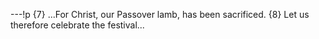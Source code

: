 ---!p
{7} ...For Christ, our Passover lamb, has been sacrificed.
{8} Let us therefore celebrate the festival...